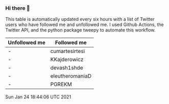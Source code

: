 ### Hi there 👋

This table is automatically updated every six hours with a list of Twitter users who have followed me and unfollowed me. I used Github Actions, the Twitter API, and the python package tweepy to automate this workflow.

| Unfollowed me |  Followed me |
| --- | --- |
|-|cumartesirtesi|
|-|KKajderowicz|
|-|devash1shde|
|-|eleutheromaniaD|
|-|PGREKM|
Sun Jan 24 18:44:06 UTC 2021
